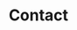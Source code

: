 ---
title : "Contact"
bg_image: "images/backgrounds/contact-us-bg.jpg"
form_action: "https://formspree.io/f/mrgryqqg" # works with https://formspree
name: "Name"
email: "Email"
message: "Message"
submit: "Submit"


# custom style
custom_class: "" 
custom_attributes: "" 
custom_css: ""
---